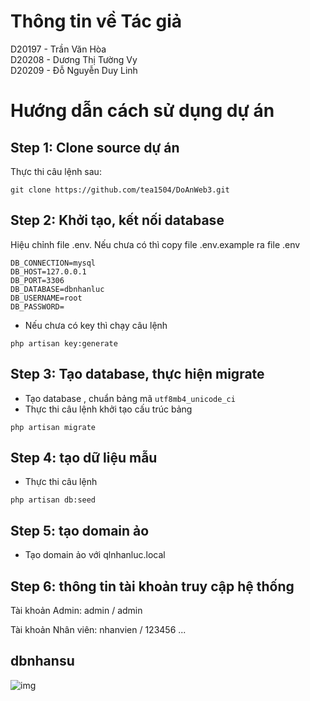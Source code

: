 # Thông tin về Tác giả
D20197 - Trần Văn Hòa <br>
D20208 - Dương Thị Tường Vy<br>
D20209 - Đỗ Nguyễn Duy Linh

# Hướng dẫn cách sử dụng dự án
## Step 1: Clone source dự án
Thực thi câu lệnh sau:
```
git clone https://github.com/tea1504/DoAnWeb3.git
```

## Step 2: Khởi tạo, kết nối database
Hiệu chỉnh file .env. Nếu chưa có thì copy file .env.example ra file .env
```
DB_CONNECTION=mysql
DB_HOST=127.0.0.1
DB_PORT=3306
DB_DATABASE=dbnhanluc
DB_USERNAME=root
DB_PASSWORD=
```
- Nếu chưa có key thì chạy câu lệnh
```
php artisan key:generate
```

## Step 3: Tạo database, thực hiện migrate
- Tạo database <tengido>, chuẩn bảng mã `utf8mb4_unicode_ci`
- Thực thi câu lệnh khởi tạo cấu trúc bảng
```
php artisan migrate
```

## Step 4: tạo dữ liệu mẫu
- Thực thi câu lệnh
```
php artisan db:seed
```

## Step 5: tạo domain ảo
- Tạo domain ảo với qlnhanluc.local

## Step 6: thông tin tài khoản truy cập hệ thống
Tài khoản Admin:
admin / admin

Tài khoản Nhân viên:
nhanvien / 123456
...

## dbnhansu
![img](\DoAnWeb3\public\images\dbnhansu.png)